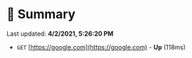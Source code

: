 # 📖 Summary
Last updated: **4/2/2021, 5:26:20 PM**

- `GET` [https://google.com](https://google.com) - **Up** (118ms)
